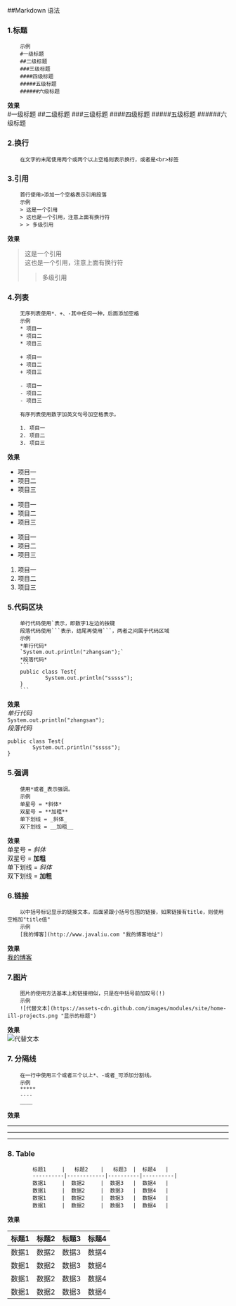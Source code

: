 ##Markdown 语法
### 1.标题
		示例
		#一级标题
		##二级标题
		###三级标题
		####四级标题
		#####五级标题
		######六级标题
**效果**  
#一级标题
##二级标题
###三级标题
####四级标题
#####五级标题
######六级标题

### 2.换行
		在文字的末尾使用两个或两个以上空格则表示换行，或者是<br>标签

### 3.引用
		首行使用>添加一个空格表示引用段落
		示例
		> 这是一个引用  
		> 这也是一个引用，注意上面有换行符
		> > 多级引用
		
**效果**  
> 这是一个引用  
> 这也是一个引用，注意上面有换行符
> > 多级引用

### 4.列表
		无序列表使用*、+、-其中任何一种，后面添加空格
		示例
		* 项目一
		* 项目二
		* 项目三
		
		+ 项目一
		+ 项目二
		+ 项目三

		- 项目一
		- 项目二
		- 项目三

		有序列表使用数字加英文句号加空格表示。

		1. 项目一
		2. 项目二
		3. 项目三
**效果**  
* 项目一
* 项目二
* 项目三

+ 项目一
+ 项目二
+ 项目三

- 项目一
- 项目二
- 项目三

1. 项目一
2. 项目二
3. 项目三

### 5.代码区块
		单行代码使用`表示，即数字1左边的按键
		段落代码使用```表示，结尾再使用```，两者之间属于代码区域
		示例
		*单行代码*  
		`System.out.println("zhangsan");`  
		*段落代码*   
		```
		public class Test{
				System.out.println("sssss");
		}
		```
**效果**   
*单行代码*  
`System.out.println("zhangsan");`  
*段落代码*   
```
public class Test{
		System.out.println("sssss");
}
```

### 5.强调
		使用*或者_表示强调。
		示例
		单星号 = *斜体*
		双星号 = **加粗**
		单下划线 = _斜体_
		双下划线 = __加粗__
**效果**  
单星号 = *斜体*  
双星号 = **加粗**  
单下划线 = _斜体_  
双下划线 = __加粗__  

### 6.链接
		以中括号标记显示的链接文本，后面紧跟小括号包围的链接，如果链接有title，则使用空格加"title值"
		示例
		[我的博客](http://www.javaliu.com "我的博客地址")

**效果**   
[我的博客](http://www.javaliu.com "我的博客地址")  

### 7.图片
		图片的使用方法基本上和链接相似，只是在中括号前加叹号(!)
		示例
		![代替文本](https://assets-cdn.github.com/images/modules/site/home-ill-projects.png "显示的标题")
**效果**   
![代替文本](https://assets-cdn.github.com/images/modules/site/home-ill-projects.png "显示的标题")

### 7. 分隔线
		在一行中使用三个或者三个以上*、-或者_可添加分割线。
		示例
		*****
		----
		____
**效果**   
******
-----
_____

### 8. Table   
```
		标题1     |   标题2    |   标题3  |  标题4   |
		----------|------------|----------|----------|
		数据1     |  数据2     |  数据3   |  数据4   |
		数据1     |  数据2     |  数据3   |  数据4   |
		数据1     |  数据2     |  数据3   |  数据4   |
		数据1     |  数据2     |  数据3   |  数据4   |
```
**效果**      

标题1     |   标题2    |   标题3  |  标题4   |
----------|------------|----------|----------|
数据1     |  数据2     |  数据3   |  数据4   |
数据1     |  数据2     |  数据3   |  数据4   |
数据1     |  数据2     |  数据3   |  数据4   |
数据1     |  数据2     |  数据3   |  数据4   |

